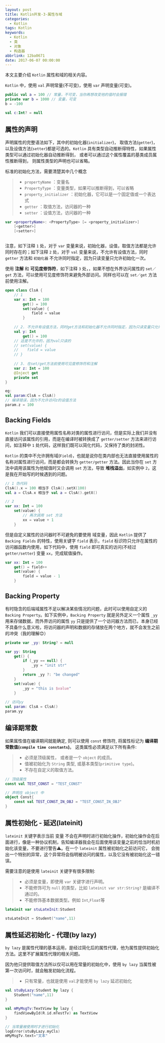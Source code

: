 ```yaml
---
layout: post
title: Kotlin开发-3-属性与域
categories:
  - Kotlin
tags: Kotlin
keywords:
  - Kotlin
  - 类
  - 对象
  - 构造器
abbrlink: 12ba0671
date: 2017-06-07 00:00:00
---
```


本文主要介绍 `Kotlin` 属性和域的相关内容。


`Kotlin` 中，使用 `val` 声明常量(不可变)，使用 `var` 声明变量(可变)。

```kotlin
public val a = 100 // 常量，不可变，当你再想改变他的值时会报错
private var b = 1000 // 变量，可变
b = -100

val c:Int? = null
```

<!--more-->



## 属性的声明

声明属性的完整语法如下，其中的初始化器(`initializer`)， 取值方法(`getter`)， 以及设值方法(`setter`)都是可选的。`Kotlin` 具有类型自动推断得特性，如果属性类型可以通过初始化器自动推断得到， 或者可以通过这个属性覆盖的基类成员属性推断得到， 则属性类型的声明也可以省略。

标准的初始化方法，需要清楚其中几个概念

> - `propertyName` ：变量名
> - `PropertyType` ：变量类型，如果可以推断得到，可以省略
> - `property_initializer` ：初始化器，它可以是一个固定值或一个表达式
> - `getter` ：取值方法，访问器的一种
> - `setter` ：设值方法，访问器的一种

```kotlin
var <propertyName>: <PropertyType> [= <property_initializer>]
    [<getter>]
    [<setter>]
   
```

注意，如下注释 `1` 处，对于 `var` 变量来说，初始化器，设值，取值方法都是允许同时存在的；如下注释 `2` 处，对于 `val` 变量来说，不允许有设值方法，同时 `getter` 方法和 `初始化器` 不允许同时指定，因为只读变量只允许初始化一次。

使用 **注解** 和 **可见度修饰符**，如下注释 `3` 处，，如果不想在外界访问属性的 `set／get` 方法，可以使用可见度修饰符来避免外部访问。同样也可以在 `set／get` 方法前使用注解。


```kotlin
open class ClsA {
    // 1
    var x: Int = 100
        get() = 100
        set(value) {
            field = value
        }
        
    // 2. 不允许有设值方法，同时get方法和初始化器不允许同时指定，因为只读变量只允许初始化一次
    val y: Int
        get() = 100
    // 这是不允许的，因为val只读的
    // set(value) {
    //    field = value
    // }
    
    // 3. 在set/get方法前使用可见度修饰符和注解
    var z: Int = 100
    @Inject get
    private set
}

eg:
val param:ClsA = ClsA()
// 编译错误，因为不允许访问z的设值方法
param.z = 100
```

## Backing Fields  

`Kotlin` 我们可以直接使用属性名称对类的属性进行访问，但是实际上我们并没有直接访问该属性的引用，而是在编译时被转换成了 `getter/setter` 方法来进行访问，如注释中 `1` 处代码，这样我们既可以简化代码，又保持了类的封闭性。

`Kotlin` 的类中不允许拥有域(`Field`)，也就是说你在类内部也无法直接使用属性的名称对属性进行访问，而是都会转换为 `getter/getter` 方法。因此当你在 `set` 方法中调用该属性为他赋值时又会调用 `set` 方法，导致 **堆栈溢出**，如实例中 `2`，这是我在开始写的时候遇到的问题。

```kotlin
// 1 伪代码
ClsA().x = 100 相当于 ClsA().setX(100)
val a = ClsA.x 相当于 val a = ClsA().getX()

// 2
var xx: Int = 100
    set(value) {
    	// 再次调用 set 方法
        xx = value + 1
    }
```
但是自定义属性的访问器时不可避免的要使用 域变量，因此 `Kotlin` 提供了 `Backing Fields` 的特性，使用关键字 `field` 表示，`field` 标识符只允许在属性的访问器函数内使用，如下代码中，使用 `field` 即可真实的访问(不经过`getter/setter`) 变量 `xx`，完成赋值操作。

```kotlin
var xx: Int = 100
    get() = field++
    set(value) {
        field = value - 1
    }
```

## Backing Property

有时隐含的后端域属性不足以解决某些情况的问题，此时可以使用自定义的 `Backing Property`。如下实例中，`Backing Property` 就是另外定义一个属性 `_yy` 用来存储数据，而外界访问的属性 `yy` 只是提供了一个访问器方法而已，本身已经不具备什么意义啦，将访问器的声明和数据的存储放在两个地方，就不会发生之前的冲突（我的理解😊）

```kotlin
private var _yy: String? = null

var yy: String
    get() {
        if (_yy == null) {
            _yy = "init str"
        }
        return _yy ?: "be changed"
    }
    set(value) {
        _yy = "this is $value"
    }
    
// 访问yy
val param: ClsA = ClsA()
param.yy
```

## 编译期常数

如果属性值在编译期间就能确定, 则可以使用 `const` 修饰符, 将属性标记为 **编译期常数值(`compile time constants`)**。 这类属性必须满足以下所有条件:

> - 必须是顶级属性， 或者是一个 `object` 的成员。
> - 值被初始化为 `String` 类型, 或基本类型(`primitive type`)。
> - 不存在自定义的取值方法。

```kotlin
// 顶级属性
const val TEST_CONST = "TEST_CONST"

// 声明在 object 中
object Const{
    const val TEST_CONST_IN_OBJ = "TEST_CONST_IN_OBJ"
}
```

## 属性初始化 - 延迟(lateinit)

`lateinit` 关键字表示当前 变量 不会在声明时进行初始化操作，初始化操作会在后面进行，像是一种协议机制，告知编译器我会在后面使用该变量之前的恰当时机初始化该变量，不要进行警告⚠️。在一个 `lateinit` 属性被初始化之前访问它， 会抛出一个特别的异常，这个异常将会指明被访问的属性，以及它没有被初始化这一错误。

需要注意的是使用 `lateinit` 关键字有很多限制:

> - 必须是变量，即使用 `var` 关键字进行声明。   
> - 不能修饰可为 `null` 的类型，比如 `lateinit var str:String?` 是编译不通过的。   
> - 不能修饰基本数据类型。例如 `Int`,`Float`等

```kotlin
lateinit var stuLateInit:Student

stuLateInit = Student("name",11)
```


## 属性延迟初始化 - 代理(by lazy)

`by lazy` 是属性代理的基本运用，是经过简化后的属性代理，他为属性提供初始化方法。这里不扩展属性代理的相关问题。

因为他只提供取值方法所以仅可以用在常量的初始化中，使用 `by lazy` 当属性被第一次访问时，就会触发初始化流程。

> - 只有常量，也就是使用 `val`才能使用 `by lazy` 延迟初始化

```kotlin
val stuByLazy:Student by lazy {
    Student("name",11)
}

val mMyMsgTv:TextView by lazy {
    findViewById(R.id.mTestTv) as TextView
}

// 当常量被使用时才进行初始化
logError(stuByLazy.myCls)
mMyMsgTv.text="文本"
```